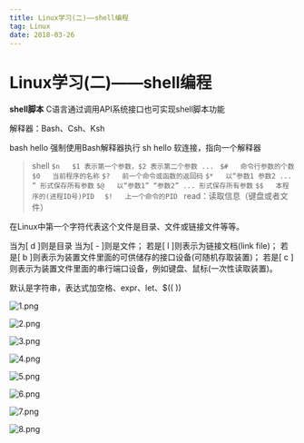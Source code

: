 ```yaml
---
title: Linux学习(二)——shell编程
tag: Linux
date: 2018-03-26
---
```


# Linux学习(二)——shell编程

**shell脚本**
C语言通过调用API系统接口也可实现shell脚本功能

解释器：Bash、Csh、Ksh

bash hello  强制使用Bash解释器执行
sh hello 软连接，指向一个解释器

> shell
> `$n	$1 表示第一个参数，$2 表示第二个参数 ... `
> `$#	命令行参数的个数 `
> `$0	当前程序的名称`
> `$?	前一个命令或函数的返回码`
> `$*	以“参数1 参数2 ... ” 形式保存所有参数`
> `$@	以“参数1” “参数2” ... 形式保存所有参数`
> `$$	本程序的(进程ID号)PID  `
> `$! 	上一个命令的PID `
> read：读取信息（键盘或者文件）

在Linux中第一个字符代表这个文件是目录、文件或链接文件等等。

当为[ d ]则是目录
当为[ - ]则是文件；
若是[ l ]则表示为链接文档(link file)；
若是[ b ]则表示为装置文件里面的可供储存的接口设备(可随机存取装置)；
若是[ c ]则表示为装置文件里面的串行端口设备，例如键盘、鼠标(一次性读取装置)。

默认是字符串，表达式加空格、expr、let、$(( ))

![1.png](https://upload-images.jianshu.io/upload_images/4061843-32d09b434147cbc7.png?imageMogr2/auto-orient/strip%7CimageView2/2/w/1240)

![2.png](https://upload-images.jianshu.io/upload_images/4061843-503cad7ba1598907.png?imageMogr2/auto-orient/strip%7CimageView2/2/w/1240)

![3.png](https://upload-images.jianshu.io/upload_images/4061843-8155e0d274b98b15.png?imageMogr2/auto-orient/strip%7CimageView2/2/w/1240)

![4.png](https://upload-images.jianshu.io/upload_images/4061843-b96463388f1fba52.png?imageMogr2/auto-orient/strip%7CimageView2/2/w/1240)

![5.png](https://upload-images.jianshu.io/upload_images/4061843-52ab68a86a39769d.png?imageMogr2/auto-orient/strip%7CimageView2/2/w/1240)

![6.png](https://upload-images.jianshu.io/upload_images/4061843-ddbabbb91d203ec1.png?imageMogr2/auto-orient/strip%7CimageView2/2/w/1240)

![7.png](https://upload-images.jianshu.io/upload_images/4061843-d9424622db57bfe5.png?imageMogr2/auto-orient/strip%7CimageView2/2/w/1240)

![8.png](https://upload-images.jianshu.io/upload_images/4061843-0ab3da2608014041.png?imageMogr2/auto-orient/strip%7CimageView2/2/w/1240)